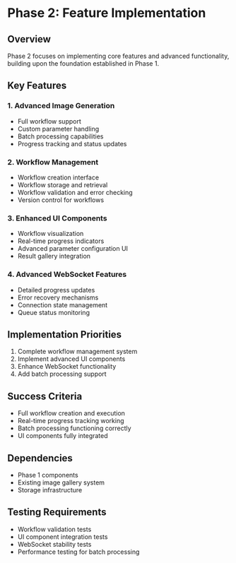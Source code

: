 # Phase 2: Feature Implementation

## Overview
Phase 2 focuses on implementing core features and advanced functionality, building upon the foundation established in Phase 1.

## Key Features

### 1. Advanced Image Generation
- Full workflow support
- Custom parameter handling
- Batch processing capabilities
- Progress tracking and status updates

### 2. Workflow Management
- Workflow creation interface
- Workflow storage and retrieval
- Workflow validation and error checking
- Version control for workflows

### 3. Enhanced UI Components
- Workflow visualization
- Real-time progress indicators
- Advanced parameter configuration UI
- Result gallery integration

### 4. Advanced WebSocket Features
- Detailed progress updates
- Error recovery mechanisms
- Connection state management
- Queue status monitoring

## Implementation Priorities
1. Complete workflow management system
2. Implement advanced UI components
3. Enhance WebSocket functionality
4. Add batch processing support

## Success Criteria
- Full workflow creation and execution
- Real-time progress tracking working
- Batch processing functioning correctly
- UI components fully integrated

## Dependencies
- Phase 1 components
- Existing image gallery system
- Storage infrastructure

## Testing Requirements
- Workflow validation tests
- UI component integration tests
- WebSocket stability tests
- Performance testing for batch processing
